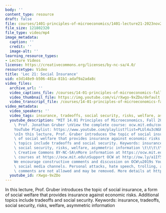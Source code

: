 ```yaml
---
body: ''
content_type: resource
draft: false
file: courses/1401-principles-of-microeconomics/1401-lecture21-2023nov27_360p_16_9.mp4
file_size: 121802320
file_type: video/mp4
image_metadata:
  caption: ''
  credit: ''
  image-alt: ''
learning_resource_types:
- Lecture Videos
license: https://creativecommons.org/licenses/by-nc-sa/4.0/
resourcetype: Video
title: 'Lec 21: Social Insurance'
uid: e3d148e9-b506-481a-81b1-adaf9a2ada8c
video_files:
  archive_url: ''
  video_captions_file: /courses/14-01-principles-of-microeconomics-fall-2023/1W_mXc-kItia9nBLXHp-J2-wAKFsLcQxC_transcript.webvtt
  video_thumbnail_file: https://img.youtube.com/vi/rXwgo-9xZDo/default.jpg
  video_transcript_file: /courses/14-01-principles-of-microeconomics-fall-2023/1W_mXc-kItia9nBLXHp-J2-wAKFsLcQxC_transcript.pdf
video_metadata:
  video_speakers: ''
  video_tags: insurance, tradeoffs, social security, risks, welfare, asymmetric information
  youtube_description: "MIT 14.01 Principles of Microeconomics, Fall 2023 \nInstructor:\
    \ Prof. Jonathan Gruber \nView the complete course: ocw.mit.edu/courses/14-01-principles-of-microeconomics-spring-2023/\n\
    YouTube Playlist: https://www.youtube.com/playlist?list=PLUl4u3cNGP60V7HxLYRaJMbFzP77bzEjb\n\
    \nIn this lecture, Prof. Gruber introduces the topic of social insurance, a form\
    \ of social welfare that provides insurance against economic risks. Additional\
    \ topics include tradeoffs and social security. Keywords: insurance, tradeoffs,\
    \ social security, risks, welfare, asymmetric information \t\t\t\t\n\nLicense:\
    \ Creative Commons BY-NC-SA\nMore information at https://ocw.mit.edu/terms\nMore\
    \ courses at https://ocw.mit.edu\nSupport OCW at http://ow.ly/a1If50zVRlQ\n\n\
    We encourage constructive comments and discussion on OCW\u2019s YouTube and other\
    \ social media channels. Personal attacks, hate speech, trolling, and inappropriate\
    \ comments are not allowed and may be removed. More details at https://ocw.mit.edu/comments."
  youtube_id: rXwgo-9xZDo
---
```

In this lecture, Prof. Gruber introduces the topic of social insurance, a form of social welfare that provides insurance against economic risks. Additional topics include tradeoffs and social security. Keywords: insurance, tradeoffs, social security, risks, welfare, asymmetric information